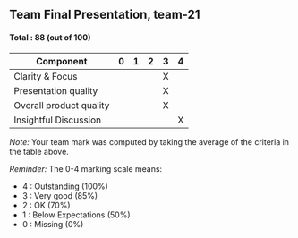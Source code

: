 ## Team Final Presentation, team-21

#### Total : 88 (out of 100)

| Component   | 0    |  1   |  2   |  3   |  4   |
| ----------- | ---- | ---- | ---- | ---- | ---- |
| Clarity & Focus |   |   |   | X |   |
| Presentation quality |   |   |   | X |   |
| Overall product quality |   |   |   | X |   |
| Insightful Discussion |   |   |   |   | X |


_Note:_ Your team mark was computed by taking the average of the criteria in the table above.

_Reminder:_ The 0-4 marking scale means:

 * 4 : Outstanding (100%)
 * 3 : Very good (85%)
 * 2 : OK (70%)
 * 1 : Below Expectations (50%)
 * 0 : Missing (0%)


